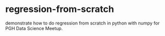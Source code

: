 # regression-from-scratch
demonstrate how to do regression from scratch in python with numpy for PGH Data Science Meetup. 
